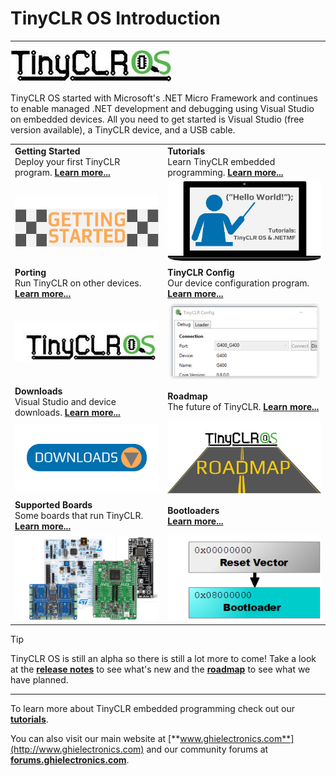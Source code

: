 # TinyCLR OS Introduction
---
![TinyCLR Logo](images/tinyclrlogo_noborder.jpg)

TinyCLR OS started with Microsoft's .NET Micro Framework and continues to enable managed .NET development and debugging using Visual Studio on embedded devices. All you need to get started is Visual Studio (free version available), a TinyCLR device, and a USB cable.

|  |  |
|--|--|
|  **Getting Started** </br> Deploy your first TinyCLR program. [**Learn more...**](getting-started.md)  |  **Tutorials** </br> Learn TinyCLR embedded programming. [**Learn more...**](tutorials/intro.md)   |
|  [![Getting Started](images/getting-started.jpg)](getting-started.md)   |  [![Tutorials](images/tutorials.jpg)](tutorials/intro.md)  |
|   **Porting** </br> Run TinyCLR on other devices. [**Learn more...**](porting/intro.md)  |  **TinyCLR Config** </br> Our device configuration program. [**Learn more...**](tinyclr_config.md)  |
|  [![TinyCLR Logo](images/tinyclrlogo.jpg)](porting/intro.md)   |  [![TinyCLR Config](images/tinyclr-config_sm.png)](tinyclr_config.md)   |
|  **Downloads** </br> Visual Studio and device downloads. [**Learn more...**](downloads.md)   |   **Roadmap** </br> The future of TinyCLR. [**Learn more...**](roadmap.md)  |
|  [![Download](images/download.jpg)](downloads.md)   |  [![Road](images/roadmap.jpg)](roadmap.md)   |
|  **Supported Boards** </br> Some boards that run TinyCLR. [**Learn more...**](boards/intro.md)   |  **Bootloaders** </br> [**Learn more...**](loaders/intro.md)   |
|  [![Boards](images/boards.png)](boards/intro.md)   |  [![Bootloader](images/bootloader.png)](loaders/intro.md)   |

> [!Tip]
> TinyCLR OS is still an alpha so there is still a lot more to come!  Take a look at the [**release notes**](release_notes.md) to see what's new and the [**roadmap**](roadmap.md) to see what we have planned.

***

To learn more about TinyCLR embedded programming check out our [**tutorials**](tutorials/intro.md).

You can also visit our main website at [**www.ghielectronics.com**](http://www.ghielectronics.com) and our community forums at [**forums.ghielectronics.com**](https://forums.ghielectronics.com/).

